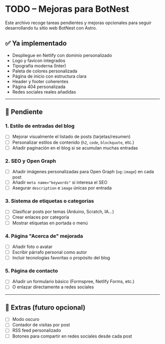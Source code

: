 # TODO – Mejoras para BotNest

Este archivo recoge tareas pendientes y mejoras opcionales para seguir desarrollando tu sitio web BotNest con Astro.

## ✅ Ya implementado
- Despliegue en Netlify con dominio personalizado
- Logo y favicon integrados
- Tipografía moderna (Inter)
- Paleta de colores personalizada
- Página de inicio con estructura clara
- Header y footer coherentes
- Página 404 personalizada
- Redes sociales reales añadidas

---

## 🧩 Pendiente

### 1. Estilo de entradas del blog
- [ ] Mejorar visualmente el listado de posts (tarjetas/resumen)
- [ ] Personalizar estilos de contenido (`h2`, `code`, `blockquote`, etc.)
- [ ] Añadir paginación en el blog si se acumulan muchas entradas

### 2. SEO y Open Graph
- [ ] Añadir imágenes personalizadas para Open Graph (`og:image`) en cada post
- [ ] Añadir `meta name="keywords"` si interesa el SEO
- [ ] Asegurar `description` e `image` únicas por entrada

### 3. Sistema de etiquetas o categorías
- [ ] Clasificar posts por temas (Arduino, Scratch, IA...)
- [ ] Crear enlaces por categoría
- [ ] Mostrar etiquetas en portada o menú

### 4. Página "Acerca de" mejorada
- [ ] Añadir foto o avatar
- [ ] Escribir párrafo personal como autor
- [ ] Incluir tecnologías favoritas o propósito del blog

### 5. Página de contacto
- [ ] Añadir un formulario básico (Formspree, Netlify Forms, etc.)
- [ ] O enlazar directamente a redes sociales

---

## 🧠 Extras (futuro opcional)
- [ ] Modo oscuro
- [ ] Contador de visitas por post
- [ ] RSS feed personalizado
- [ ] Botones para compartir en redes sociales desde cada post